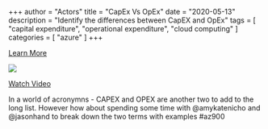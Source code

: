 +++
author = "Actors"
title = "CapEx Vs OpEx"
date = "2020-05-13"
description = "Identify the differences between CapEX and OpEx"
tags = [
    "capital expenditure",
    "operational expenditure",
    "cloud computing"
]
categories = [
    "azure"
]
+++

[Learn More](https://jhand.dev/21)

![](/img/capexopex.png)

[Watch Video](https://twitter.com/i/status/1258411264532901892)

In a world of acronymns - CAPEX and OPEX are another two to add to the long list. However how about spending some time with @amykatenicho and @jasonhand to break down the two terms with examples #az900